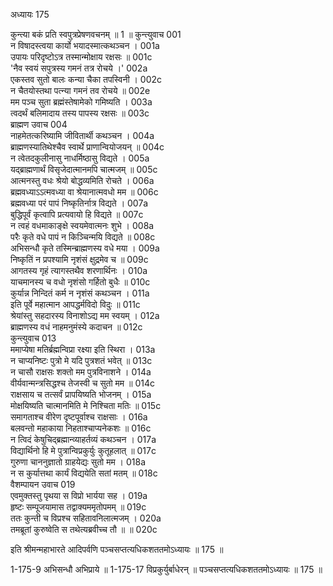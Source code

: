 अध्यायः 175

कुन्त्या बकं प्रति स्वपुत्रप्रेषणवचनम् ॥ 1 ॥
कुन्त्युवाच 	001  
न विषादस्त्वया कार्यो भयादस्मात्कथञ्चन ।	001a  
उपायः परिदृष्टोऽत्र तस्मान्मोक्षाय रक्षसः ॥	001c  
\'नैव स्वयं सपुत्रस्य गमनं तत्र रोचये ।\'	002a  
एकस्तव सुतो बालः कन्या चैका तपस्विनी ।	002c  
न चैतयोस्तथा पत्न्या गमनं तव रोचये ॥	002e  
मम पञ्च सुता ब्रह्मंस्तेषामेको गमिष्यति ।	003a  
त्वदर्थं बलिमादाय तस्य पापस्य रक्षसः ॥	003c  
ब्राह्मण उवाच 	004  
नाहमेतत्करिष्यामि जीवितार्थी कथञ्चन ।	004a  
ब्राह्मणस्यातिथेश्चैव स्वार्थे प्राणान्वियोजयन् ॥	004c  
न त्वेतदकुलीनासु नाधर्मिष्ठासु विद्यते ।	005a  
यद्ब्राह्मणार्थं विसृजेदात्मानमपि चात्मजम् ॥	005c  
आत्मनस्तु वधः श्रेयो बोद्धव्यमिति रोचते ।	006a  
ब्रह्मवध्याऽऽत्मवध्या वा श्रेयानात्मवधो मम ॥	006c  
ब्रह्मवध्या परं पापं निष्कृतिर्नात्र विद्यते ।	007a  
बुद्धिपूर्वं कृत्वापि प्रत्यवायो हि विद्यते ॥	007c  
न त्वहं वधमाकाङ्क्षे स्वयमेवात्मनः शुभे ।	008a  
परैः कृते वधे पापं न किञ्चिन्मयि विद्यते ॥	008c  
अभिसन्धौ कृते तस्मिन्ब्राह्मणस्य वधे मया ।	009a  
निष्कृतिं न प्रपश्यामि नृशंसं क्षुद्रमेव च ॥	009c  
आगतस्य गृहं त्यागस्तथैव शरणार्थिनः ।	010a  
याचमानस्य च वधो नृशंसो गर्हितो बुधैः ॥	010c  
कुर्यान्न निन्दितं कर्म न नृशंसं कथञ्चन ।	011a  
इति पूर्वे महात्मान आपद्धर्मविदो विदुः ॥	011c  
श्रेयांस्तु सहदारस्य विनाशोऽद्य मम स्वयम् ।	012a  
ब्राह्मणस्य वधं नाहमनुमंस्ये कदाचन ॥	012c  
कुन्त्युवाच 	013  
ममाप्येषा मतिर्ब्रह्मन्विप्रा रक्ष्या इति स्थिरा ।	013a  
न चाप्यनिष्टः पुत्रो मे यदि पुत्रशतं भवेत् ॥	013c  
न चासौ राक्षसः शक्तो मम पुत्रविनाशने ।	014a  
वीर्यवान्मन्त्रसिद्धश्च तेजस्वी च सुतो मम ॥	014c  
राक्षसाय च तत्सर्वं प्रापयिष्यति भोजनम् ।	015a  
मोक्षयिष्यति चात्मानमिति मे निश्चिता मतिः ॥	015c  
समागताश्च वीरेण दृष्टपूर्वाश्च राक्षसाः ।	016a  
बलवन्तो महाकाया निहताश्चाप्यनेकशः ॥	016c  
न त्विदं केषुचिद्ब्रह्मान्व्याहर्तव्यं कथञ्चन ।	017a  
विद्यार्थिनो हि मे पुत्रान्विप्रकुर्युः कुतूहलात् ॥	017c  
गुरुणा चाननुज्ञातो ग्राहयेद्यः सुतो मम ।	018a  
न स कुर्यात्तथा कार्यं विद्ययेति सतां मतम् ॥	018c  
वैशम्पायन उवाच 	019  
एवमुक्तस्तु पृथया स विप्रो भार्यया सह ।	019a  
हृष्टः सम्पूजयामास तद्वाक्यममृतोपमम् ॥	019c  
ततः कुन्ती च विप्रश्च सहितावनिलात्मजम् ।	020a  
तमब्रूतां कुरुष्वेति स तथेत्यब्रवीच्च तौ ॥ ॥	020c  

इति श्रीमन्महाभारते आदिपर्वणि पञ्चसप्तत्यधिकशततमोऽध्यायः ॥ 175 ॥

1-175-9 अभिसन्धौ अभिप्राये ॥ 1-175-17 विप्रकुर्युर्बाधेरन् ॥ पञ्चसप्तत्यधिकशततमोऽध्यायः ॥ 175 ॥
